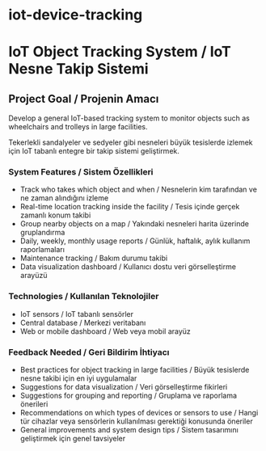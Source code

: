 # iot-device-tracking
# IoT Object Tracking System / IoT Nesne Takip Sistemi

## Project Goal / Projenin Amacı
Develop a general IoT-based tracking system to monitor objects such as wheelchairs and trolleys in large facilities.

Tekerlekli sandalyeler ve sedyeler gibi nesneleri büyük tesislerde izlemek için IoT tabanlı entegre bir takip sistemi geliştirmek.

### System Features / Sistem Özellikleri
- Track who takes which object and when / Nesnelerin kim tarafından ve ne zaman alındığını izleme
- Real-time location tracking inside the facility / Tesis içinde gerçek zamanlı konum takibi
- Group nearby objects on a map / Yakındaki nesneleri harita üzerinde gruplandırma
- Daily, weekly, monthly usage reports / Günlük, haftalık, aylık kullanım raporlamaları
- Maintenance tracking / Bakım durumu takibi
- Data visualization dashboard / Kullanıcı dostu veri görselleştirme arayüzü

### Technologies / Kullanılan Teknolojiler
- IoT sensors / IoT tabanlı sensörler
- Central database / Merkezi veritabanı
- Web or mobile dashboard / Web veya mobil arayüz

### Feedback Needed / Geri Bildirim İhtiyacı
- Best practices for object tracking in large facilities / Büyük tesislerde nesne takibi için en iyi uygulamalar
- Suggestions for data visualization / Veri görselleştirme fikirleri
- Suggestions for grouping and reporting / Gruplama ve raporlama önerileri
- Recommendations on which types of devices or sensors to use / Hangi tür cihazlar veya sensörlerin kullanılması gerektiği konusunda öneriler
- General improvements and system design tips / Sistem tasarımını geliştirmek için genel tavsiyeler

